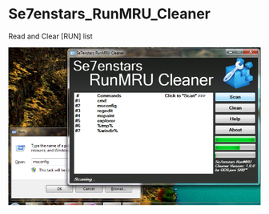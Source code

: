# Se7enstars_RunMRU_Cleaner

Read and Clear [RUN] list

![alt text](https://github.com/Se7enstars/Se7enstars_RunMRU_Cleaner/blob/master/screenshot.png)